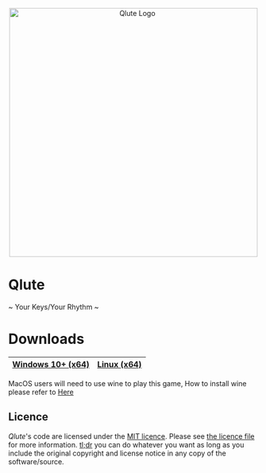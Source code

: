 <p align="center">
  <img width="500" alt="Qlute Logo" src="https://github.com/Jinkkuu/PyQlute/raw/preview/assets/fulllogo.png">
</p>

# Qlute
~ Your Keys/Your Rhythm ~
# Downloads
| [Windows 10+ (x64)](https://github.com/Jinkkuu/PyQlute/releases/latest/download/qlute.exe) | [Linux (x64)](https://github.com/Jinkkuu/PyQlute/releases/latest/download/qlute)   |
|--------------------------------------------------------------------------------------|------------------------------------------------------------------------------------------------------------------------------------------------------------------------------------------- |

MacOS users will need to use wine to play this game, How to install wine please refer to [Here](https://wiki.winehq.org/MacOS)
## Licence

*Qlute*'s code are licensed under the [MIT licence](https://opensource.org/licenses/MIT). Please see [the licence file](LICENCE) for more information. [tl;dr](https://tldrlegal.com/license/mit-license) you can do whatever you want as long as you include the original copyright and license notice in any copy of the software/source.
